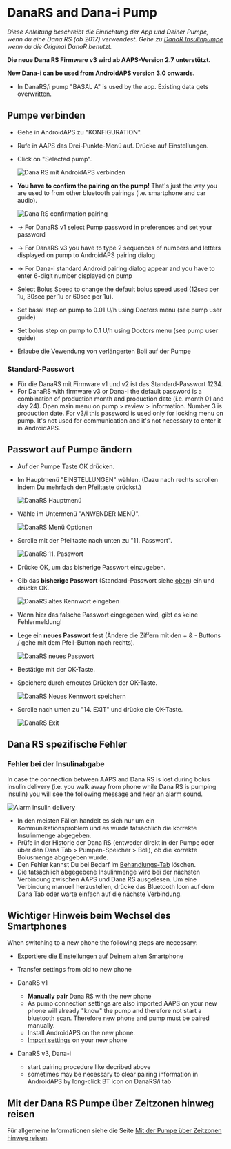 # DanaRS and Dana-i Pump

*Diese Anleitung beschreibt die Einrichtung der App und Deiner Pumpe, wenn du eine Dana RS (ab 2017) verwendest. Gehe zu [DanaR Insulinpumpe](./DanaR-Insulin-Pump) wenn du die Original DanaR benutzt.*

**Die neue Dana RS Firmware v3 wird ab AAPS-Version 2.7 unterstützt.**

**New Dana-i can be used from AndroidAPS version 3.0 onwards.**

* In DanaRS/i pump "BASAL A" is used by the app. Existing data gets overwritten.

## Pumpe verbinden

* Gehe in AndroidAPS zu "KONFIGURATION".

* Rufe in AAPS das Drei-Punkte-Menü auf. Drücke auf Einstellungen.

* Click on "Selected pump".
  
  ![Dana RS mit AndroidAPS verbinden](../images/AAPS_DanaRSPairing.png)

* **You have to confirm the pairing on the pump!** That's just the way you are used to from other bluetooth pairings (i.e. smartphone and car audio).
  
  ![Dana RS confirmation pairing](../images/DanaRS_Pairing.png)

* -> For DanaRS v1 select Pump password in preferences and set your password

* -> For DanaRS v3 you have to type 2 sequences of numbers and letters displayed on pump to AndroidAPS pairing dialog
* -> For Dana-i standard Android pairing dialog appear and you have to enter 6-digit number displayed on pump

* Select Bolus Speed to change the default bolus speed used (12sec per 1u, 30sec per 1u or 60sec per 1u).

* Set basal step on pump to 0.01 U/h using Doctors menu (see pump user guide)
* Set bolus step on pump to 0.1 U/h using Doctors menu (see pump user guide)
* Erlaube die Vewendung von verlängerten Boli auf der Pumpe

### Standard-Passwort

* Für die DanaRS mit Firmware v1 und v2 ist das Standard-Passwort 1234.
* For DanaRS with firmware v3 or Dana-i the default password is a combination of production month and production date (i.e. month 01 and day 24). Open main menu on pump > review > information. Number 3 is production date. For v3/i this password is used only for locking menu on pump. It's not used for communication and it's not necessary to enter it in AndroidAPS.

## Passwort auf Pumpe ändern

* Auf der Pumpe Taste OK drücken.
* Im Hauptmenü "EINSTELLUNGEN" wählen. (Dazu nach rechts scrollen indem Du mehrfach den Pfeiltaste drückst.)
  
  ![DanaRS Hauptmenü](../images/DanaRSPW_01_MainMenu.png)

* Wähle im Untermenü "ANWENDER MENÜ".
  
  ![DanaRS Menü Optionen](../images/DanaRSPW_02_OptionMenu.png)

* Scrolle mit der Pfeiltaste nach unten zu "11. Passwort".
  
  ![DanaRS 11. Passwort](../images/DanaRSPW_03_11PW.png)

* Drücke OK, um das bisherige Passwort einzugeben.

* Gib das **bisherige Passwort** (Standard-Passwort siehe [oben](#standard-passwort)) ein und drücke OK.
  
  ![DanaRS altes Kennwort eingeben](../images/DanaRSPW_04_11PWenter.png)

* Wenn hier das falsche Passwort eingegeben wird, gibt es keine Fehlermeldung!

* Lege ein **neues Passwort** fest (Ändere die Ziffern mit den + & - Buttons / gehe mit dem Pfeil-Button nach rechts).
  
  ![DanaRS neues Passwort](../images/DanaRSPW_05_PWnew.png)

* Bestätige mit der OK-Taste.

* Speichere durch erneutes Drücken der OK-Taste.
  
  ![DanaRS Neues Kennwort speichern](../images/DanaRSPW_06_PWnewSave.png)

* Scrolle nach unten zu "14. EXIT" und drücke die OK-Taste.
  
  ![DanaRS Exit](../images/DanaRSPW_07_Exit.png)

## Dana RS spezifische Fehler

### Fehler bei der Insulinabgabe

In case the connection between AAPS and Dana RS is lost during bolus insulin delivery (i.e. you walk away from phone while Dana RS is pumping insulin) you will see the following message and hear an alarm sound.

![Alarm insulin delivery](../images/DanaRS_Error_bolus.png)

* In den meisten Fällen handelt es sich nur um ein Kommunikationsproblem und es wurde tatsächlich die korrekte Insulinmenge abgegeben.
* Prüfe in der Historie der Dana RS (entweder direkt in der Pumpe oder über den Dana Tab > Pumpen-Speicher > Boli), ob die korrekte Bolusmenge abgegeben wurde.
* Den Fehler kannst Du bei Bedarf im [Behandlungs-Tab](../Getting-Started/Screenshots#kohlenhydrat-korrektur) löschen.
* Die tatsächlich abgegebene Insulinmenge wird bei der nächsten Verbindung zwischen AAPS und Dana RS ausgelesen. Um eine Verbindung manuell herzustellen, drücke das Bluetooth Icon auf dem Dana Tab oder warte einfach auf die nächste Verbindung.

## Wichtiger Hinweis beim Wechsel des Smartphones

When switching to a new phone the following steps are necessary:

* [Exportiere die Einstellungen](../Usage/ExportImportSettings#export-settings) auf Deinem alten Smartphone
* Transfer settings from old to new phone

* DanaRS v1
  
  * **Manually pair** Dana RS with the new phone
  * As pump connection settings are also imported AAPS on your new phone will already "know" the pump and therefore not start a bluetooth scan. Therefore new phone and pump must be paired manually.
  * Install AndroidAPS on the new phone.
  * [Import settings](../Usage/ExportImportSettings#import-settings) on your new phone
* DanaRS v3, Dana-i 
  * start pairing procedure like decribed above
  * sometimes may be necessary to clear pairing information in AndroidAPS by long-click BT icon on DanaRS/i tab

## Mit der Dana RS Pumpe über Zeitzonen hinweg reisen

Für allgemeine Informationen siehe die Seite [Mit der Pumpe über Zeitzonen hinweg reisen](../Usage/Timezone-traveling#danarv2-danars).
